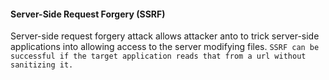 <h4>Server-Side Request Forgery (SSRF)</h4>

Server-side request forgery attack allows attacker anto to trick server-side applications into allowing access to the server modifying files. ``SSRF can be successful if the target application reads that from a url without sanitizing it.``
